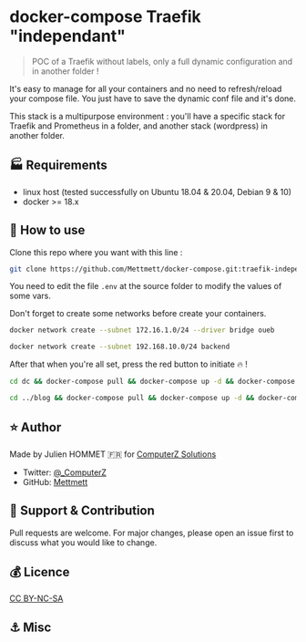 # docker-compose Traefik "independant"

> POC of a Traefik without labels, only a full dynamic configuration and in another folder !

It's easy to manage for all your containers and no need to refresh/reload your compose file. You just have to save the dynamic conf file and it's done.

This stack is a multipurpose environment : you'll have a specific stack for Traefik and Prometheus in a folder, and another stack (wordpress) in another folder.

## :factory: Requirements

* linux host (tested successfully on Ubuntu 18.04 & 20.04, Debian 9 & 10)
* docker >= 18.x

## :rocket: How to use

Clone this repo where you want with this line :

```bash
git clone https://github.com/Mettmett/docker-compose.git:traefik-independant
```

You need to edit the file `.env` at the source folder to modify the values of some vars.

Don't forget to create some networks before create your containers.

```bash
docker network create --subnet 172.16.1.0/24 --driver bridge oueb

docker network create --subnet 192.168.10.0/24 backend
```

After that when you're all set, press the red button to initiate :fire: !

```bash
cd dc && docker-compose pull && docker-compose up -d && docker-compose logs -f

cd ../blog && docker-compose pull && docker-compose up -d && docker-compose logs -f
```

## :star: Author

Made by Julien HOMMET :fr: for [ComputerZ Solutions](https://computerz.solutions/)

* Twitter: [@_ComputerZ](https://twitter.com/_ComputerZ)
* GitHub: [Mettmett](https://github.com/Mettmett)

## :wrench: Support & Contribution

Pull requests are welcome. For major changes, please open an issue first to discuss what you would like to change.

## :moneybag: Licence

[CC BY-NC-SA](https://creativecommons.org/licenses/by-nc-sa/4.0)

## :anchor: Misc

